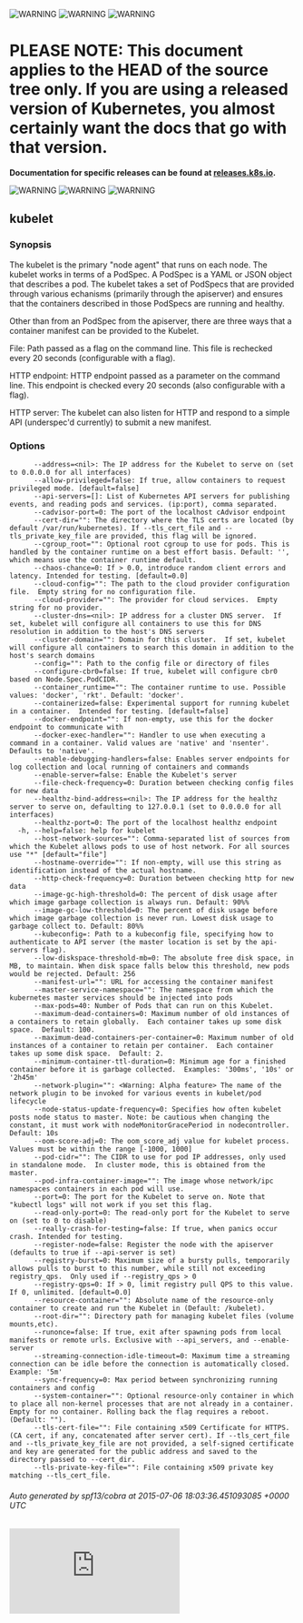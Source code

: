 <!-- BEGIN MUNGE: UNVERSIONED_WARNING -->

<!-- BEGIN STRIP_FOR_RELEASE -->

![WARNING](http://releases.k8s.io/HEAD/docs/warning.png)
![WARNING](http://releases.k8s.io/HEAD/docs/warning.png)
![WARNING](http://releases.k8s.io/HEAD/docs/warning.png)

<h1>PLEASE NOTE: This document applies to the HEAD of the source
tree only. If you are using a released version of Kubernetes, you almost
certainly want the docs that go with that version.</h1>

<strong>Documentation for specific releases can be found at
[releases.k8s.io](http://releases.k8s.io).</strong>

![WARNING](http://releases.k8s.io/HEAD/docs/warning.png)
![WARNING](http://releases.k8s.io/HEAD/docs/warning.png)
![WARNING](http://releases.k8s.io/HEAD/docs/warning.png)

<!-- END STRIP_FOR_RELEASE -->

<!-- END MUNGE: UNVERSIONED_WARNING -->
## kubelet



### Synopsis


The kubelet is the primary "node agent" that runs on each
node. The kubelet works in terms of a PodSpec. A PodSpec is a YAML or JSON object
that describes a pod. The kubelet takes a set of PodSpecs that are provided through
various echanisms (primarily through the apiserver) and ensures that the containers
described in those PodSpecs are running and healthy.

Other than from an PodSpec from the apiserver, there are three ways that a container
manifest can be provided to the Kubelet.

File: Path passed as a flag on the command line. This file is rechecked every 20
seconds (configurable with a flag).

HTTP endpoint: HTTP endpoint passed as a parameter on the command line. This endpoint
is checked every 20 seconds (also configurable with a flag).

HTTP server: The kubelet can also listen for HTTP and respond to a simple API
(underspec'd currently) to submit a new manifest.


### Options

```
      --address=<nil>: The IP address for the Kubelet to serve on (set to 0.0.0.0 for all interfaces)
      --allow-privileged=false: If true, allow containers to request privileged mode. [default=false]
      --api-servers=[]: List of Kubernetes API servers for publishing events, and reading pods and services. (ip:port), comma separated.
      --cadvisor-port=0: The port of the localhost cAdvisor endpoint
      --cert-dir="": The directory where the TLS certs are located (by default /var/run/kubernetes). If --tls_cert_file and --tls_private_key_file are provided, this flag will be ignored.
      --cgroup_root="": Optional root cgroup to use for pods. This is handled by the container runtime on a best effort basis. Default: '', which means use the container runtime default.
      --chaos-chance=0: If > 0.0, introduce random client errors and latency. Intended for testing. [default=0.0]
      --cloud-config="": The path to the cloud provider configuration file.  Empty string for no configuration file.
      --cloud-provider="": The provider for cloud services.  Empty string for no provider.
      --cluster-dns=<nil>: IP address for a cluster DNS server.  If set, kubelet will configure all containers to use this for DNS resolution in addition to the host's DNS servers
      --cluster-domain="": Domain for this cluster.  If set, kubelet will configure all containers to search this domain in addition to the host's search domains
      --config="": Path to the config file or directory of files
      --configure-cbr0=false: If true, kubelet will configure cbr0 based on Node.Spec.PodCIDR.
      --container_runtime="": The container runtime to use. Possible values: 'docker', 'rkt'. Default: 'docker'.
      --containerized=false: Experimental support for running kubelet in a container.  Intended for testing. [default=false]
      --docker-endpoint="": If non-empty, use this for the docker endpoint to communicate with
      --docker-exec-handler="": Handler to use when executing a command in a container. Valid values are 'native' and 'nsenter'. Defaults to 'native'.
      --enable-debugging-handlers=false: Enables server endpoints for log collection and local running of containers and commands
      --enable-server=false: Enable the Kubelet's server
      --file-check-frequency=0: Duration between checking config files for new data
      --healthz-bind-address=<nil>: The IP address for the healthz server to serve on, defaulting to 127.0.0.1 (set to 0.0.0.0 for all interfaces)
      --healthz-port=0: The port of the localhost healthz endpoint
  -h, --help=false: help for kubelet
      --host-network-sources="": Comma-separated list of sources from which the Kubelet allows pods to use of host network. For all sources use "*" [default="file"]
      --hostname-override="": If non-empty, will use this string as identification instead of the actual hostname.
      --http-check-frequency=0: Duration between checking http for new data
      --image-gc-high-threshold=0: The percent of disk usage after which image garbage collection is always run. Default: 90%%
      --image-gc-low-threshold=0: The percent of disk usage before which image garbage collection is never run. Lowest disk usage to garbage collect to. Default: 80%%
      --kubeconfig=: Path to a kubeconfig file, specifying how to authenticate to API server (the master location is set by the api-servers flag).
      --low-diskspace-threshold-mb=0: The absolute free disk space, in MB, to maintain. When disk space falls below this threshold, new pods would be rejected. Default: 256
      --manifest-url="": URL for accessing the container manifest
      --master-service-namespace="": The namespace from which the kubernetes master services should be injected into pods
      --max-pods=40: Number of Pods that can run on this Kubelet.
      --maximum-dead-containers=0: Maximum number of old instances of a containers to retain globally.  Each container takes up some disk space.  Default: 100.
      --maximum-dead-containers-per-container=0: Maximum number of old instances of a container to retain per container.  Each container takes up some disk space.  Default: 2.
      --minimum-container-ttl-duration=0: Minimum age for a finished container before it is garbage collected.  Examples: '300ms', '10s' or '2h45m'
      --network-plugin="": <Warning: Alpha feature> The name of the network plugin to be invoked for various events in kubelet/pod lifecycle
      --node-status-update-frequency=0: Specifies how often kubelet posts node status to master. Note: be cautious when changing the constant, it must work with nodeMonitorGracePeriod in nodecontroller. Default: 10s
      --oom-score-adj=0: The oom_score_adj value for kubelet process. Values must be within the range [-1000, 1000]
      --pod-cidr="": The CIDR to use for pod IP addresses, only used in standalone mode.  In cluster mode, this is obtained from the master.
      --pod-infra-container-image="": The image whose network/ipc namespaces containers in each pod will use.
      --port=0: The port for the Kubelet to serve on. Note that "kubectl logs" will not work if you set this flag.
      --read-only-port=0: The read-only port for the Kubelet to serve on (set to 0 to disable)
      --really-crash-for-testing=false: If true, when panics occur crash. Intended for testing.
      --register-node=false: Register the node with the apiserver (defaults to true if --api-server is set)
      --registry-burst=0: Maximum size of a bursty pulls, temporarily allows pulls to burst to this number, while still not exceeding registry_qps.  Only used if --registry_qps > 0
      --registry-qps=0: If > 0, limit registry pull QPS to this value.  If 0, unlimited. [default=0.0]
      --resource-container="": Absolute name of the resource-only container to create and run the Kubelet in (Default: /kubelet).
      --root-dir="": Directory path for managing kubelet files (volume mounts,etc).
      --runonce=false: If true, exit after spawning pods from local manifests or remote urls. Exclusive with --api_servers, and --enable-server
      --streaming-connection-idle-timeout=0: Maximum time a streaming connection can be idle before the connection is automatically closed.  Example: '5m'
      --sync-frequency=0: Max period between synchronizing running containers and config
      --system-container="": Optional resource-only container in which to place all non-kernel processes that are not already in a container. Empty for no container. Rolling back the flag requires a reboot. (Default: "").
      --tls-cert-file="": File containing x509 Certificate for HTTPS.  (CA cert, if any, concatenated after server cert). If --tls_cert_file and --tls_private_key_file are not provided, a self-signed certificate and key are generated for the public address and saved to the directory passed to --cert_dir.
      --tls-private-key-file="": File containing x509 private key matching --tls_cert_file.
```

###### Auto generated by spf13/cobra at 2015-07-06 18:03:36.451093085 +0000 UTC


<!-- BEGIN MUNGE: GENERATED_ANALYTICS -->
[![Analytics](https://kubernetes-site.appspot.com/UA-36037335-10/GitHub/docs/kubelet.md?pixel)]()
<!-- END MUNGE: GENERATED_ANALYTICS -->
